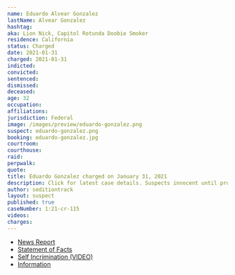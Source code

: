 ```yaml
---
name: Eduardo Alvear Gonzalez
lastName: Alvear Gonzalez
hashtag:
aka: Lion Nick, Capitol Rotunda Doobie Smoker
residence: California
status: Charged
date: 2021-01-31
charged: 2021-01-31
indicted:
convicted: 
sentenced: 
dismissed: 
deceased:
age: 32
occupation:
affiliations:
jurisdiction: Federal
image: /images/preview/eduardo-gonzalez.png
suspect: eduardo-gonzalez.png
booking: eduardo-gonzalez.jpg
courtroom:
courthouse:
raid:
perpwalk:
quote:
title: Eduardo Gonzalez charged on January 31, 2021
description: Click for latest case details. Suspects innocent until proven guilty.
author: seditiontrack
layout: suspect
published: true
caseNumber: 1:21-cr-115
videos:
charges:
---
```

- [News Report](https://www.pilotonline.com/news/crime/vp-nw-gonzalez-capitol-riot-20210211-lai4xcqvqnbdrb3fvsq6mffrdy-story.html)
- [Statement of Facts](https://www.justice.gov/usao-dc/case-multi-defendant/file/1378626/download)
- [Self Incrimination (VIDEO)](https://twitter.com/RichieMcGinniss/status/1346959229022826498)
- [Information](https://www.justice.gov/usao-dc/case-multi-defendant/file/1378636/download)
